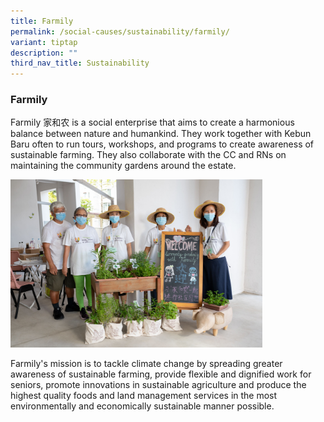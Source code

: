 ```yaml
---
title: Farmily
permalink: /social-causes/sustainability/farmily/
variant: tiptap
description: ""
third_nav_title: Sustainability
---
```

<h3><strong>Farmily</strong></h3><p>Farmily 家和农 is a social enterprise that aims to create a harmonious balance between nature and humankind. They work together with Kebun Baru often to run tours, workshops, and programs to create awareness of sustainable farming.  They also collaborate with the CC and RNs on maintaining the community gardens around the estate. </p><div class="isomer-image-wrapper"><img style="width: 80%;" height="auto" width="100%" alt="" src="/images/Farmily_photo.png"></div><p>​Farmily's mission is to tackle climate change by spreading greater awareness of sustainable farming, provide flexible and dignified work for seniors, promote innovations in sustainable agriculture and produce the highest quality foods and land management services in the most environmentally and economically sustainable manner possible.</p><p></p>